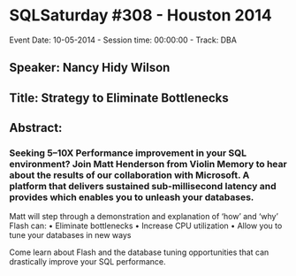 # SQLSaturday #308 - Houston 2014
Event Date: 10-05-2014 - Session time: 00:00:00 - Track: DBA
## Speaker: Nancy Hidy Wilson
## Title: Strategy to Eliminate Bottlenecks
## Abstract:
### Seeking 5–10X Performance improvement in your SQL environment?  Join Matt Henderson from Violin Memory to hear about the results of our collaboration with Microsoft.  A platform that delivers sustained sub-millisecond latency and provides which enables you to unleash your databases.

Matt will step through a demonstration and explanation of ‘how’ and ‘why’ Flash can: 
•	Eliminate bottlenecks
•	Increase CPU utilization
•	Allow you to tune your databases in new ways

Come learn about Flash and the database tuning opportunities that can drastically improve your SQL performance.

